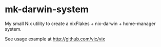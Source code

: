 # mk-darwin-system
My small Nix utility to create a nixFlakes + nix-darwin + home-manager system.


See usage example at http://github.com/vic/vix
